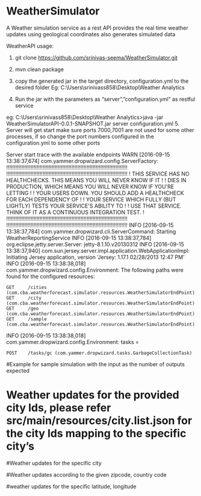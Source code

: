 # WeatherSimulator
A Weather simulation service as a rest API provides the real time weather updates using geological coordinates also generates simulated data

WeatherAPI usage:
1.	git clone https://github.com/srinivas-seema/WeatherSimulator.git
2.	mvn clean package 
3.	copy the generated jar in the target directory, configuration.yml to the desired folder 
Eg: C:\Users\srinivass858\Desktop\Weather Analytics
 
4.	Run the jar with the parameters as “server”,”configuration.yml”  as restful service

eg: C:\Users\srinivass858\Desktop\Weather Analytics>java -jar WeatherSimulatorAPI-0.0.1-SNAPSHOT.jar server configuration.yml
5.	Server will get start make sure ports 7000,7001 are not used for some other processes, if so change the port numbers configured in the configuration.yml to some other ports

Server start trace   with the available endpoints 
WARN  [2016-09-15 13:38:37,674] com.yammer.dropwizard.config.ServerFactory: 
!!!!!!!!!!!!!!!!!!!!!!!!!!!!!!!!!!!!!!!!!!!!!!!!!!!!!!!!!!!!!!!!!!!!!!!!!!!!!!!!
!!!!!!!!!!!!!!!!!!!!!!!!!!!!!!!!!!!!!!!!!!!!!!!!!!!!!!!!!!!!!!!!!!!!!!!!!!!!!!!!
!    THIS SERVICE HAS NO HEALTHCHECKS. THIS MEANS YOU WILL NEVER KNOW IF IT    !
!    DIES IN PRODUCTION, WHICH MEANS YOU WILL NEVER KNOW IF YOU'RE LETTING     !
!     YOUR USERS DOWN. YOU SHOULD ADD A HEALTHCHECK FOR EACH DEPENDENCY OF     !
!     YOUR SERVICE WHICH FULLY (BUT LIGHTLY) TESTS YOUR SERVICE'S ABILITY TO   !
!      USE THAT SERVICE. THINK OF IT AS A CONTINUOUS INTEGRATION TEST.         !
!!!!!!!!!!!!!!!!!!!!!!!!!!!!!!!!!!!!!!!!!!!!!!!!!!!!!!!!!!!!!!!!!!!!!!!!!!!!!!!!
!!!!!!!!!!!!!!!!!!!!!!!!!!!!!!!!!!!!!!!!!!!!!!!!!!!!!!!!!!!!!!!!!!!!!!!!!!!!!!!!
INFO  [2016-09-15 13:38:37,784] com.yammer.dropwizard.cli.ServerCommand: Starting WeatherReportingService
INFO  [2016-09-15 13:38:37,784] org.eclipse.jetty.server.Server: jetty-8.1.10.v20130312
INFO  [2016-09-15 13:38:37,940] com.sun.jersey.server.impl.application.WebApplicationImpl: Initiating Jersey application, version 'Jersey: 1.17.1 02/28/2013 12:47 PM'
INFO  [2016-09-15 13:38:38,018] com.yammer.dropwizard.config.Environment: The following paths were found for the configured resources:

    GET     /cities (com.cba.weatherforecast.simulator.resources.WeatherSimulatorEndPoint)
    GET     /city (com.cba.weatherforecast.simulator.resources.WeatherSimulatorEndPoint)
    GET     /geo (com.cba.weatherforecast.simulator.resources.WeatherSimulatorEndPoint)
    GET     /sample (com.cba.weatherforecast.simulator.resources.WeatherSimulatorEndPoint)

INFO  [2016-09-15 13:38:38,018] com.yammer.dropwizard.config.Environment: tasks = 

    POST    /tasks/gc (com.yammer.dropwizard.tasks.GarbageCollectionTask)


#Example for sample simulation with the input as the number of outputs expected


 

# Weather updates for the provided city Ids, please refer src/main/resources/city.list.json for the city Ids mapping to the specific city’s
 





#Weather updates for the specific city

 

#Weather updates according to the given zipcode, country code 
 
#weather updates for the specific latitude, longitude

 

